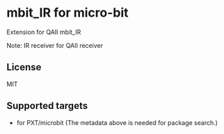  # mbit_IR for micro-bit

Extension for QAII mbit_IR

Note: IR receiver for QAII receiver

## License

MIT

## Supported targets

* for PXT/microbit
(The metadata above is needed for package search.)
